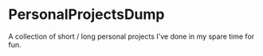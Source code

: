 # PersonalProjectsDump
A collection of short / long personal projects I've done in my spare time for fun.
